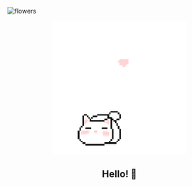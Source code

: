 ![flowers](https://github.com/user-attachments/assets/706e7897-bfa9-47b5-9744-148af1cdb95e)



<div align="center">
   <img src="cat2.gif" alt="cat waving" width="300"/>
   <h2>Hello! 👋</h2>
</div>
